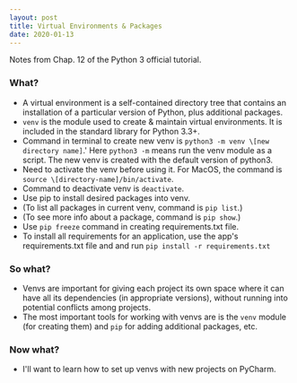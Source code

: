 ```yaml
---
layout: post
title: Virtual Environments & Packages
date: 2020-01-13
---
```


Notes from Chap. 12 of the Python 3 official tutorial. 

### What?
* A virtual environment is a self-contained directory tree that contains an installation of a particular version of Python, plus additional packages. 
* `venv` is the module used to create & maintain virtual environments. It is included in the standard library for Python 3.3+.
* Command in terminal to create new venv is `python3 -m venv \[new directory name]`.' Here `python3 -m` means run the venv module as a script. The new venv is created with the default version of python3. 
* Need to activate the venv before using it. For MacOS, the command is `source \[directory-name]/bin/activate`.
* Command to deactivate venv is `deactivate`. 
* Use pip to install desired packages into venv. 
* (To list all packages in current venv, command is `pip list`.)
* (To see more info about a package, command is `pip show`.)
* Use `pip freeze` command in creating requirements.txt file.
* To install all requirements for an application, use the app's requirements.txt file and and run `pip install -r requirements.txt`

### So what? 
* Venvs are important for giving each project its own space where it can have all its dependencies (in appropriate versions), without running into potential conflicts among projects. 
* The most important tools for working with venvs are is the `venv` module (for creating them) and `pip` for adding additional packages, etc.  

### Now what?
* I'll want to learn how to set up venvs with new projects on PyCharm. 
